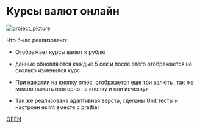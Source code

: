 # Курсы валют онлайн

![project_picture](https://github.com/Dowak1n/yadro_test_task/assets/58392498/b105d542-0917-48bc-abef-834ef72c188a)

Что было реализовано:

* Отображает курсы валют к рублю

* данные обновляются каждые 5 сек и после этого отображается на сколько изменился курс

* При нажатии на кнопку плюс, отобржается еще три валюты, так же можно нажать повторно на кнопку и они исчезнут

* Так же реализована адаптивная верста, сделаны Unit тесты и настроен eslint вместе с prettier

[OPEN](https://dowak1n.github.io/yadro_test_task/)

